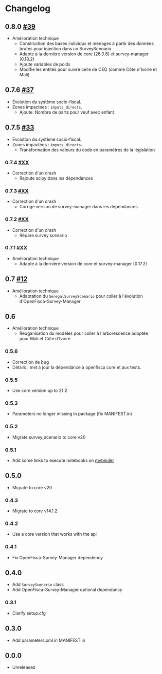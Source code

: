# Changelog

## 0.8.0 [#39](https://github.com/openfisca/openfisca-senegal/pull/39)

* Amélioration technique
  - Construction des bases individus et ménages à partir des données brutes pour injection dans un SurveyScenario
  - Adapte à la dernière version de core (26.0.6) et survey-manager (0.18.2)
  - Ajoute variables de poids
  - Modifie les entités pour suivre celle de CEQ (comme Côte d'Ivoire et Mali)

## 0.7.6 [#37](https://github.com/openfisca/openfisca-senegal/pull/37)

* Évolution du système socio-fiscal.
* Zones impactées : `impots_directs`.
  - Ajoute: Nombre de parts pour veuf avec enfant

## 0.7.5 [#33](https://github.com/openfisca/openfisca-senegal/pull/33)

* Évolution du système socio-fiscal.
* Zones impactées : `impots_directs`.
  - Transformation des valeurs du code en paramètres de la législation

### 0.7.4 [#XX](https://github.com/openfisca/openfisca-senegal/pull/XX)

* Correction d'un crash
  - Rajoute scipy dans les dépendances

### 0.7.3 [#XX](https://github.com/openfisca/openfisca-senegal/pull/XX)

* Correction d'un crash
  - Corrige version de survey-manager dans les dépendances

### 0.7.2 [#XX](https://github.com/openfisca/openfisca-senegal/pull/XX)

* Correction d'un crash
  - Répare survey scenario


### 0.7.1 [#XX](https://github.com/openfisca/openfisca-senegal/pull/XX)

* Amélioration technique
  - Adapte à la dernière version de core et survey-manager (0.17.2)

## 0.7 [#12](https://github.com/openfisca/openfisca-senegal/pull/12)

* Amélioration technique
  - Adaptation du `SenegalSurveyScenario` pour coller à l'évolution d'OpenFisca-Survey-Manager

## 0.6

* Amélioration technique
  - Reoganisation du modèles pour coller à l'arborescence adoptée pour Mali et Côte d'Ivoire

### 0.5.6

* Correction de bug
* Détails : met à jour la dépendance à openfisca core et aux tests.

### 0.5.5

* Use core version up to 21.2

### 0.5.3

* Parameters no longer missing in package (fix MANIFEST.in)

### 0.5.2

* Migrate survey_scenario to core v20

### 0.5.1

* Add some links to execute notebooks on [mybinder](https://mybinder.org/)

## 0.5.0

* Migrate to core v20

### 0.4.3

* Migrate to core v14.1.2

### 0.4.2

* Use a core version that works with the api

### 0.4.1

* Fix OpenFisca-Survey-Manager dependency

## 0.4.0

* Add `SurveyScenario` class
* Add OpenFisca-Survey-Manager optional dependancy

### 0.3.1

* Clarify setup.cfg

## 0.3.0

* Add parameters.xml in MANIFEST.in

## 0.0.0

* Unreleased
